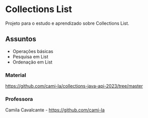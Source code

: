 # Collections List
Projeto para o estudo e aprendizado sobre Collections List.

## Assuntos
- Operações básicas
- Pesquisa em List
- Ordenação em List

### Material
https://github.com/cami-la/collections-java-api-2023/tree/master

### Professora
Camila Cavalcante - https://github.com/cami-la
